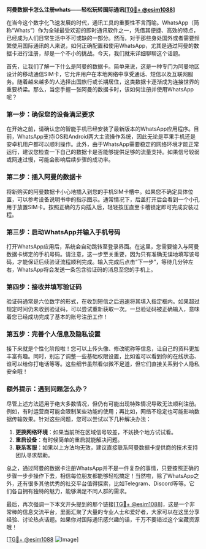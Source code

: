 **阿曼数据卡怎么注册whats——轻松玩转国际通讯[[TG💪+ @esim1088](https://t.me/s/esim1088)]**

在当今这个数字化飞速发展的时代，通讯工具的重要性不言而喻。WhatsApp（简称“Whats”）作为全球最受欢迎的即时通讯软件之一，凭借其便捷、高效的特点，已经成为人们日常生活中不可或缺的一部分。然而，对于那些身处国外或者需要频繁使用国际通讯的人来说，如何正确配置和使用WhatsApp，尤其是通过阿曼的数据卡进行注册，却是一个不小的挑战。今天，我们就来详细聊聊这个话题。

首先，让我们了解一下什么是阿曼的数据卡。简单来说，这是一种专门为阿曼地区设计的移动通信SIM卡，它允许用户在本地网络中享受通话、短信以及互联网服务。随着越来越多的人选择出国旅行或长期居住，这类数据卡逐渐成为连接世界的重要桥梁。那么，当您手握一张阿曼的数据卡时，该如何注册并使用WhatsApp呢？

### 第一步：确保您的设备满足要求

在开始之前，请确认您的智能手机已经安装了最新版本的WhatsApp应用程序。目前，WhatsApp支持iOS和Android两大主流操作系统，因此无论是苹果手机还是安卓机用户都可以顺利操作。此外，由于WhatsApp需要稳定的网络环境才能正常运行，建议您检查一下自己的数据卡是否能够提供足够的流量支持。如果信号较弱或网速过慢，可能会影响后续步骤的成功率。

### 第二步：插入阿曼的数据卡

将新购买的阿曼数据卡小心地插入到您的手机SIM卡槽中。如果您不确定具体位置，可以参考设备说明书中的指示图示。通常情况下，后盖打开后会看到一个小孔用于放置SIM卡。按照正确的方向插入后，轻轻按压直至卡槽锁定即可完成安装过程。

### 第三步：启动WhatsApp并输入手机号码

打开WhatsApp应用后，系统会自动跳转至登录界面。在这里，您需要输入与阿曼数据卡绑定的手机号码。请注意，这一步至关重要，因为只有准确无误地填写该号码，才能保证后续验证流程顺利完成。输入完成后点击“下一步”，等待几分钟左右，WhatsApp将会发送一条包含验证码的消息至您的手机上。

### 第四步：接收并填写验证码

验证码通常是六位数字的形式，在收到短信之后迅速将其填入指定框内。如果超过规定时间仍未收到验证码，可以尝试重新获取一次。一旦验证码被正确输入，意味着您已经成功完成了基本的账号注册工作！

### 第五步：完善个人信息及隐私设置

接下来就是个性化阶段啦！您可以上传头像、修改昵称等信息，让自己的资料更加丰富有趣。同时，别忘了调整一些基础权限设置，比如谁可以看到你的在线状态、谁可以给你打电话等等。这些细节虽然看似微不足道，但它们直接关系到个人隐私安全哦！

### 额外提示：遇到问题怎么办？

尽管上述方法适用于绝大多数情况，但仍有可能出现特殊情况导致无法顺利注册。例如，有时运营商可能会限制某些功能的使用；再比如，网络不稳定也可能影响数据传输效果。针对这些问题，您可以尝试以下几种解决办法：

1. **更换网络环境**：如果当前所在区域信号较差，不妨换个地方试试看。
2. **重启设备**：有时候简单的重启就能解决问题。
3. **联系客服**：如果以上方法均无效，建议直接联系阿曼数据卡提供商的技术支持团队寻求帮助。

总之，通过阿曼的数据卡注册WhatsApp并不是一件复杂的事情，只要按照正确的步骤一步步操作下去，相信每位朋友都能够轻松搞定！当然啦，除了WhatsApp之外，还有很多其他优秀的社交平台值得探索，比如Telegram、Discord等等。它们各自拥有独特的魅力，能够满足不同人群的需求。

最后，再次强调一下本文开头提到的那个链接[[TG💪+ @esim1088](https://t.me/s/esim1088)]，这是一个非常棒的信息交流平台，里面汇聚了大量的专业人士和爱好者，大家可以在这里分享经验、讨论热点话题。如果你对国际通讯感兴趣的话，千万不要错过这个宝藏资源哦！

[[TG💪+ @esim1088](https://t.me/s/esim1088) ![Image](https://i.postimg.cc/4NQfJmqS/Snipaste-2025-05-13-00-14-12.png)]
